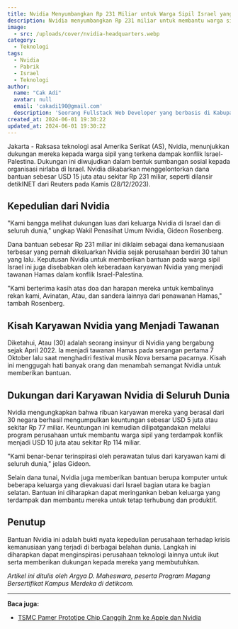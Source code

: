 ```yaml
---
title: Nvidia Menyumbangkan Rp 231 Miliar untuk Warga Sipil Israel yang Terdampak Konflik Israel-Palestina
description: Nvidia menyumbangkan Rp 231 miliar untuk membantu warga sipil Israel yang terdampak konflik Israel-Palestina. Sumbangan ini menjadi yang terbesar dalam sejarah Nvidia, dengan dana yang berasal dari kontribusi karyawan global perusahaan.
image:
  - src: /uploads/cover/nvidia-headquarters.webp
category:
  - Teknologi
tags:
  - Nvidia
  - Pabrik
  - Israel
  - Teknologi
author:
  name: "Cak Adi"
  avatar: null
  email: 'cakadi190@gmail.com'
  description: 'Seorang Fullstack Web Developer yang berbasis di Kabupaten Ngawi yang suka sekali dengan desain dan juga hal yang berbau teknologi.'
created_at: 2024-06-01 19:30:22
updated_at: 2024-06-01 19:30:22
---
```


Jakarta - Raksasa teknologi asal Amerika Serikat (AS), Nvidia, menunjukkan dukungan mereka kepada warga sipil yang terkena dampak konflik Israel-Palestina. Dukungan ini diwujudkan dalam bentuk sumbangan sosial kepada organisasi nirlaba di Israel. Nvidia dikabarkan menggelontorkan dana bantuan sebesar USD 15 juta atau sekitar Rp 231 miliar, seperti dilansir detikINET dari Reuters pada Kamis (28/12/2023).

## Kepedulian dari Nvidia

"Kami bangga melihat dukungan luas dari keluarga Nvidia di Israel dan di seluruh dunia," ungkap Wakil Penasihat Umum Nvidia, Gideon Rosenberg.

Dana bantuan sebesar Rp 231 miliar ini diklaim sebagai dana kemanusiaan terbesar yang pernah dikeluarkan Nvidia sejak perusahaan berdiri 30 tahun yang lalu. Keputusan Nvidia untuk memberikan bantuan pada warga sipil Israel ini juga disebabkan oleh keberadaan karyawan Nvidia yang menjadi tawanan Hamas dalam konflik Israel-Palestina.

"Kami berterima kasih atas doa dan harapan mereka untuk kembalinya rekan kami, Avinatan, Atau, dan sandera lainnya dari penawanan Hamas," tambah Rosenberg.

## Kisah Karyawan Nvidia yang Menjadi Tawanan

Diketahui, Atau (30) adalah seorang insinyur di Nvidia yang bergabung sejak April 2022. Ia menjadi tawanan Hamas pada serangan pertama 7 Oktober lalu saat menghadiri festival musik Nova bersama pacarnya. Kisah ini menggugah hati banyak orang dan menambah semangat Nvidia untuk memberikan bantuan.

## Dukungan dari Karyawan Nvidia di Seluruh Dunia

Nvidia mengungkapkan bahwa ribuan karyawan mereka yang berasal dari 30 negara berhasil mengumpulkan keuntungan sebesar USD 5 juta atau sekitar Rp 77 miliar. Keuntungan ini kemudian dilipatgandakan melalui program perusahaan untuk membantu warga sipil yang terdampak konflik menjadi USD 10 juta atau sekitar Rp 114 miliar.

"Kami benar-benar terinspirasi oleh perawatan tulus dari karyawan kami di seluruh dunia," jelas Gideon.

Selain dana tunai, Nvidia juga memberikan bantuan berupa komputer untuk beberapa keluarga yang dievakuasi dari Israel bagian utara ke bagian selatan. Bantuan ini diharapkan dapat meringankan beban keluarga yang terdampak dan membantu mereka untuk tetap terhubung dan produktif.

## Penutup

Bantuan Nvidia ini adalah bukti nyata kepedulian perusahaan terhadap krisis kemanusiaan yang terjadi di berbagai belahan dunia. Langkah ini diharapkan dapat menginspirasi perusahaan teknologi lainnya untuk ikut serta memberikan dukungan kepada mereka yang membutuhkan.

*Artikel ini ditulis oleh Argya D. Maheswara, peserta Program Magang Bersertifikat Kampus Merdeka di detikcom.*

---

**Baca juga:**
- [TSMC Pamer Prototipe Chip Canggih 2nm ke Apple dan Nvidia](#)